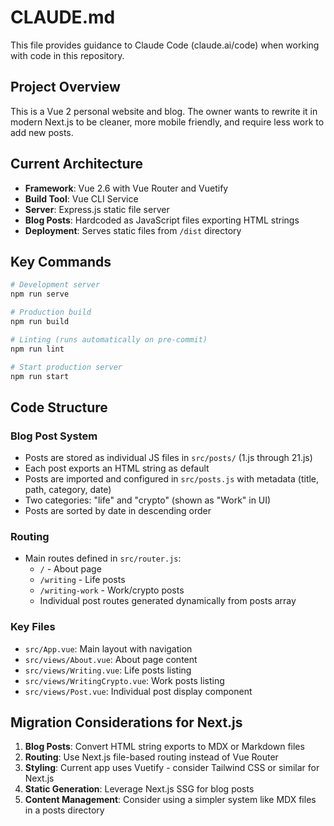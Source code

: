 # CLAUDE.md

This file provides guidance to Claude Code (claude.ai/code) when working with code in this repository.

## Project Overview

This is a Vue 2 personal website and blog. The owner wants to rewrite it in modern Next.js to be cleaner, more mobile friendly, and require less work to add new posts.

## Current Architecture

- **Framework**: Vue 2.6 with Vue Router and Vuetify
- **Build Tool**: Vue CLI Service
- **Server**: Express.js static file server
- **Blog Posts**: Hardcoded as JavaScript files exporting HTML strings
- **Deployment**: Serves static files from `/dist` directory

## Key Commands

```bash
# Development server
npm run serve

# Production build
npm run build

# Linting (runs automatically on pre-commit)
npm run lint

# Start production server
npm run start
```

## Code Structure

### Blog Post System
- Posts are stored as individual JS files in `src/posts/` (1.js through 21.js)
- Each post exports an HTML string as default
- Posts are imported and configured in `src/posts.js` with metadata (title, path, category, date)
- Two categories: "life" and "crypto" (shown as "Work" in UI)
- Posts are sorted by date in descending order

### Routing
- Main routes defined in `src/router.js`:
  - `/` - About page
  - `/writing` - Life posts
  - `/writing-work` - Work/crypto posts
  - Individual post routes generated dynamically from posts array

### Key Files
- `src/App.vue`: Main layout with navigation
- `src/views/About.vue`: About page content
- `src/views/Writing.vue`: Life posts listing
- `src/views/WritingCrypto.vue`: Work posts listing
- `src/views/Post.vue`: Individual post display component

## Migration Considerations for Next.js

1. **Blog Posts**: Convert HTML string exports to MDX or Markdown files
2. **Routing**: Use Next.js file-based routing instead of Vue Router
3. **Styling**: Current app uses Vuetify - consider Tailwind CSS or similar for Next.js
4. **Static Generation**: Leverage Next.js SSG for blog posts
5. **Content Management**: Consider using a simpler system like MDX files in a posts directory